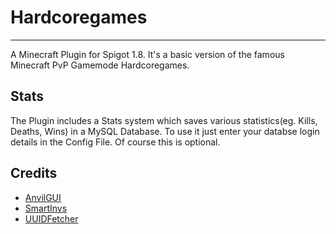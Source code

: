 # Hardcoregames
---

A Minecraft Plugin for Spigot 1.8. It's a basic version of the famous Minecraft PvP Gamemode Hardcoregames.

## Stats
The Plugin includes a Stats system which saves various statistics(eg. Kills, Deaths, Wins) in a MySQL Database.
To use it just enter your databse login details in the Config File.
Of course this is optional.

## Credits
- [AnvilGUI](https://gist.github.com/Scarsz/2524d755fa3e3adddb5dc46890e340f8)
- [SmartInvs](https://github.com/MinusKube/SmartInvs)
- [UUIDFetcher](https://gist.github.com/Jofkos/d0c469528b032d820f42)
